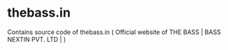 # thebass.in
Contains source code of thebass.in ( Official website of THE BASS | BASS NEXTIN PVT. LTD | )
